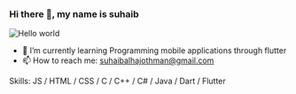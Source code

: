 ### Hi there 👋, my name is suhaib

<img src="https://raw.githubusercontent.com/sagar-viradiya/sagar-viradiya/master/resources/banner.png" alt="Hello world">


- 🌱 I’m currently learning Programming mobile applications through flutter 
- 📫 How to reach me: suhaibalhajothman@gmail.com
  
Skills:  JS / HTML / CSS / C / C++ / C# / Java / Dart / Flutter
